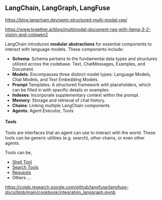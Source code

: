 
## LangChain, LangGraph, LangFuse

https://blog.langchain.dev/semi-structured-multi-modal-rag/

https://www.together.ai/blog/multimodal-document-rag-with-llama-3-2-vision-and-colqwen2

LangChain introduces **modular abstractions** for essential components to interact with language models. These components include:

- **Schema**: Schema pertains to the fundamental data types and structures utilized across the codebase. Text, ChatMessages, Examples, and Document.
- **Models**: Encompasses three distinct model types: Language Models, Chat Models, and Text Embedding Models.
- **Prompt** Templates: A structured framework with placeholders, which can be filled in with specific details or examples
- **Indexes**: Incorporate supplementary context within the prompt. 
- **Memory**: Storage and retrieval of chat history.
- **Chains**: Linking multiple LangChain components
- **Agents**: Agent Executor, Tools



#### Tools

Tools are interfaces that an agent can use to interact with the world. These tools can be generic utilities (e.g. search), other chains, or even other agents.

Tools can be,
- [Shell Tool](https://python.langchain.com/docs/integrations/tools/bash)
- [Search Tools](https://python.langchain.com/docs/integrations/tools/ddg)
- [Requests](https://python.langchain.com/docs/integrations/tools/requests)
- Others ...

https://colab.research.google.com/github/langfuse/langfuse-docs/blob/main/cookbook/integration_langgraph.ipynb
